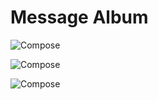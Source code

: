 Message Album
=============

![Compose](wiki/design/publishing/compose/album/message-album/message-album-01.png "Compose")

![Compose](wiki/design/publishing/compose/album/message-album/message-album-02-hover.png "Compose")

![Compose](wiki/design/publishing/compose/album/message-album/message-album-03-error-file-type.png "Compose")